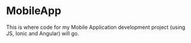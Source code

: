 # MobileApp
This is where code for my Mobile Application development project (using JS, Ionic and Angular) will go.

